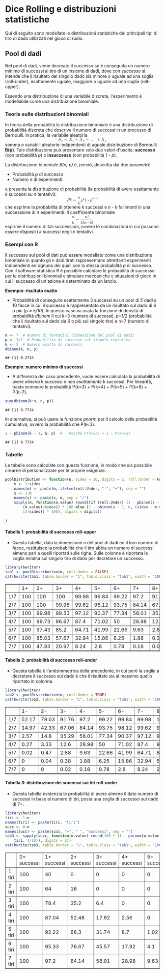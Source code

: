 Dice Rolling e distribuzioni statistiche
=========================================
Qui di seguito sono modellate le distribuzioni statistiche dei principali tipi di tiro di dado utilizzati nel gioco di ruolo.

Pool di dadi
------------
Nel pool di dadi, viene decreato il successo se è conseguito un numero minimo di successi al tiro di un insieme di dadi, dove con _successo_ si intende che il risultato del singolo dado sia minore o uguale ad una soglia (roll-under), esattamente uguale, maggiore o uguale ad una soglia (roll-upper).

Essendo una distribuzione di una variabile discreta, l'esperimento è modellabile come una distribuzione binomiale.

### Teoria sulle distribuzioni binomiali
In teoria della probabilità la distribuzione binomiale è una distribuzione di probabilità discreta che descrive il numero di successi in un processo di Bernoulli. In pratica, la variabile aleatoria
<math display="block" xmlns="http://www.w3.org/1998/Math/MathML">
<mrow>
  <msub>
          <mi>S</mi>
        <mi>n</mi>
  </msub>
  <mo>=</mo>
  <msub>
          <mi>X</mi>
        <mn>1</mn>
  </msub>
  <mo>+</mo>
  <msub>
          <mi>X</mi>
        <mn>2</mn>
  </msub>
  <mo>+</mo>
  <mo>&hellip;</mo>
  <mo>+</mo>
  <msub>
          <mi>X</mi>
        <mi>n</mi>
  </msub>
</mrow>
</math>
somma _n_ variabili aleatorie indipendenti di uguale distribuzione di Bernoulli **B(p)**. Tale distribuzione può presentare solo due valori d'uscita: **successo** (con probabilità _p_) o **insuccesso** (con probabilità _1 - p_).

La distribuzione binomiale _B(n, p)_ è, perciò, descritta dai due parametri:

* Probabilità _p_ di successo
* Numero _n_ di esperimenti

e presenta la distribuzione di probabilità (la probabilità di avere esattamente _k_ successi su _n_ tentativi):
<math display="block">
<mrow>
  <mi>P</mi><mo>&ApplyFunction;</mo>
  <mfenced open="(" close=")" separators=",">
    <mrow>
      <mi>k</mi>
    </mrow>
  </mfenced>
  <mo>=</mo>
  <mfenced open="(" close=")" separators=",">
    <mrow>
      <mfrac linethickness="0">
        <mrow>
          <mi>n</mi>
        </mrow>
        <mrow>
          <mi>k</mi>
        </mrow>
      </mfrac>
    </mrow>
  </mfenced>
  <msup>
          <mi>p</mi>
        <mi>k</mi>
  </msup>
  <msup>
        <mrow>
          <mfenced open="(" close=")" separators=",">
            <mrow>
              <mn>1</mn>
              <mo>-</mo>
              <mi>p</mi>
            </mrow>
          </mfenced>
        </mrow>
      <mrow>
        <mi>n</mi>
        <mo>-</mo>
        <mi>k</mi>
      </mrow>
  </msup>
</mrow>
</math>
che esprime la probabilità di ottenere _k_ successi e _n - k_ fallimenti in una successione di _n_ esperimenti. Il coefficiente binomiale
<math display="block">
<mrow>
  <mfenced open="(" close=")" separators=",">
    <mrow>
      <mfrac linethickness="0">
        <mrow>
          <mi>n</mi>
        </mrow>
        <mrow>
          <mi>k</mi>
        </mrow>
      </mfrac>
    </mrow>
  </mfenced>
  <mo>=</mo>
  <mfrac>
    <mrow>
      <mi>n</mi>
      <mo>!</mo>
    </mrow>
    <mrow>
      <mi>k</mi>
      <mo>!</mo>
      <mfenced open="(" close=")" separators=",">
        <mrow>
          <mi>n</mi>
          <mo>-</mo>
          <mi>k</mi>
        </mrow>
      </mfenced>
      <mo>!</mo>
    </mrow>
  </mfrac>
</mrow>
</math>
esprime il numero di tali successioni, ovvero le combinazioni in cui possono essere disposti i _k_ successi negli _n_ tentativi.

### Esempi con R
Il successo sul pool di dati può essere modellato come una distribuzione binomiale in quanto gli _n_ dadi tirati rappresentano altrettanti esperimenti indipendenti ed ognuno dei quali con la stessa probabilità _p_ di successo.
Con il software statistico R è possibile calcolare le probabilità di successo per le distribuzioni binomiali e simulare meccaniche e situazioni di gioco in cui il successo di un'azione è determinato da un lancio.

**Esempio: risultato esatto**
* Probabilità di conseguire esattamente 3 successi su un pool di 5 dadi a 10 facce in cui il successo è rappresentato da un risultato sul dado di 6 o più (_p = 5/10_).
In questo caso va usata la funzione di densità di probabilità *dbinom* il cui k=3 (numero di successi), p=1/2 (probabilità che il risultato sul dado sia 6 o più sul singolo tiro) e n=7 (numero di tentativi). 

```r
n <- 7  # Numero di tentativi (dimensione del pool di dadi)
p <- 1/2  # Probabilità di successo sul singolo tentativo
k <- 3  # Numero esatto di successi
dbinom(k, n, p)
```

```
## [1] 0.2734
```

**Esempio: numero minimo di successi**
* A differenza del caso precedente, vuole essere calcolata la probabilità di avere _almeno_ k successi e non _esattamente_ k successi. Per linearità, basta sommare le probabilità P(k=3) + P(k=4) + P(k=5) + P(k=6) + P(k=7).

```r
sum(dbinom(k:n, n, p))
```

```
## [1] 0.7734
```

In alternativa, si può usare la funzione _pnorm_ per il calcolo della probabilità cumulativa, ovvero la probabilità che P(k<3).

```r
1 - pbinom(k - 1, n, p)  #   Poiché P(k>=3) = 1 - P(k<=2)
```

```
## [1] 0.7734
```

### Tabelle
Le tabelle sono calcolate con questa funzione, in modo che sia possibile crearne di personalizzate per le proprie esigenze.

```r
poolDistribution <- function(n, sides = 10, digits = 2, roll.Under = FALSE) {
    m <- 1:sides
    names(m) <- paste(m, ifelse(roll.Under, "-", "+"), sep = "")
    s <- 1:n
    names(s) <- paste(s, n, sep = "/")
    sapply(m, function(m.value) round((if (roll.Under) (1 - pbinom(s - 1, n, 
        (m.value)/sides)) * 100 else (1 - pbinom(s - 1, n, (sides - m.value + 
        1)/sides)) * 100), digits = digits))
    
}
```

#### Tabella 1: probabilità di successo roll-upper
* Questa tabella, data la dimensione _n_ del pool di dadi ed il loro numero di facce, restituisce la probabilità che il tiro abbia un numero di successi almeno pari a quelli riportati sulle righe. Sulle colonne è riportata la soglia minima sul singolo tiro di dado per decretare un successo.


```r
library(hwriter)
tab1 <- poolDistribution(n, roll.Under = FALSE)
cat(hwrite(tab1, table.border = "1", table.class = "tab1", width = "100%"))
```

<table border="1" class="tab1" width="100%">
<tr>
<td></td><td>1+</td><td>2+</td><td>3+</td><td>4+</td><td>5+</td><td>6+</td><td>7+</td><td>8+</td><td>9+</td><td>10+</td></tr>
<tr>
<td>1/7</td><td>100</td><td>100</td><td>100</td><td>99.98</td><td>99.84</td><td>99.22</td><td>97.2</td><td>91.76</td><td>79.03</td><td>52.17</td></tr>
<tr>
<td>2/7</td><td>100</td><td>100</td><td>99.96</td><td>99.62</td><td>98.12</td><td>93.75</td><td>84.14</td><td>67.06</td><td>42.33</td><td>14.97</td></tr>
<tr>
<td>3/7</td><td>100</td><td>99.98</td><td>99.53</td><td>97.12</td><td>90.37</td><td>77.34</td><td>58.01</td><td>35.29</td><td>14.8</td><td>2.57</td></tr>
<tr>
<td>4/7</td><td>100</td><td>99.73</td><td>96.67</td><td>87.4</td><td>71.02</td><td>50</td><td>28.98</td><td>12.6</td><td>3.33</td><td>0.27</td></tr>
<tr>
<td>5/7</td><td>100</td><td>97.43</td><td>85.2</td><td>64.71</td><td>41.99</td><td>22.66</td><td>9.63</td><td>2.88</td><td>0.47</td><td>0.02</td></tr>
<tr>
<td>6/7</td><td>100</td><td>85.03</td><td>57.67</td><td>32.94</td><td>15.86</td><td>6.25</td><td>1.88</td><td>0.38</td><td>0.04</td><td>0</td></tr>
<tr>
<td>7/7</td><td>100</td><td>47.83</td><td>20.97</td><td>8.24</td><td>2.8</td><td>0.78</td><td>0.16</td><td>0.02</td><td>0</td><td>0</td></tr>
</table>

#### Tabella 2: probabilità di successo roll-under
* Questa tabella è l'antisimmetrica della precedente, in cui però la soglia a decretare il successo sul dado è che il risultato sia al massimo quello riportato in colonna.


```r
library(hwriter)
tab2 <- poolDistribution(n, roll.Under = TRUE)
cat(hwrite(tab2, table.border = "1", table.class = "tab1", width = "100%"))
```

<table border="1" class="tab1" width="100%">
<tr>
<td></td><td>1-</td><td>2-</td><td>3-</td><td>4-</td><td>5-</td><td>6-</td><td>7-</td><td>8-</td><td>9-</td><td>10-</td></tr>
<tr>
<td>1/7</td><td>52.17</td><td>79.03</td><td>91.76</td><td>97.2</td><td>99.22</td><td>99.84</td><td>99.98</td><td>100</td><td>100</td><td>100</td></tr>
<tr>
<td>2/7</td><td>14.97</td><td>42.33</td><td>67.06</td><td>84.14</td><td>93.75</td><td>98.12</td><td>99.62</td><td>99.96</td><td>100</td><td>100</td></tr>
<tr>
<td>3/7</td><td>2.57</td><td>14.8</td><td>35.29</td><td>58.01</td><td>77.34</td><td>90.37</td><td>97.12</td><td>99.53</td><td>99.98</td><td>100</td></tr>
<tr>
<td>4/7</td><td>0.27</td><td>3.33</td><td>12.6</td><td>28.98</td><td>50</td><td>71.02</td><td>87.4</td><td>96.67</td><td>99.73</td><td>100</td></tr>
<tr>
<td>5/7</td><td>0.02</td><td>0.47</td><td>2.88</td><td>9.63</td><td>22.66</td><td>41.99</td><td>64.71</td><td>85.2</td><td>97.43</td><td>100</td></tr>
<tr>
<td>6/7</td><td>0</td><td>0.04</td><td>0.38</td><td>1.88</td><td>6.25</td><td>15.86</td><td>32.94</td><td>57.67</td><td>85.03</td><td>100</td></tr>
<tr>
<td>7/7</td><td>0</td><td>0</td><td>0.02</td><td>0.16</td><td>0.78</td><td>2.8</td><td>8.24</td><td>20.97</td><td>47.83</td><td>100</td></tr>
</table>

#### Tabella 3: distribuzione dei successi sui tiri roll-under
* Questa tabella evidenzia le probabilità di avere almeno il dato numero di successi in base al numero di tiri, posta una soglia di successo sul dado di 7+.

```r
library(hwriter)
tiri <- 1:n
names(tiri) <- paste(tiri, "tiri")
succ <- 0:n
names(succ) <- paste(succ, "+", " ", "successi", sep = "")
tab3 <- sapply(succ, function(m.value) round(100 * (1 - pbinom(m.value - 1, 
    tiri, 4/10)), digits = 2))
cat(hwrite(tab3, table.border = "1", table.class = "tab1", width = "100%"))
```

<table border="1" class="tab1" width="100%">
<tr>
<td></td><td>0+ successi</td><td>1+ successi</td><td>2+ successi</td><td>3+ successi</td><td>4+ successi</td><td>5+ successi</td><td>6+ successi</td><td>7+ successi</td></tr>
<tr>
<td>1 tiri</td><td>100</td><td>40</td><td>0</td><td>0</td><td>0</td><td>0</td><td>0</td><td>0</td></tr>
<tr>
<td>2 tiri</td><td>100</td><td>64</td><td>16</td><td>0</td><td>0</td><td>0</td><td>0</td><td>0</td></tr>
<tr>
<td>3 tiri</td><td>100</td><td>78.4</td><td>35.2</td><td>6.4</td><td>0</td><td>0</td><td>0</td><td>0</td></tr>
<tr>
<td>4 tiri</td><td>100</td><td>87.04</td><td>52.48</td><td>17.92</td><td>2.56</td><td>0</td><td>0</td><td>0</td></tr>
<tr>
<td>5 tiri</td><td>100</td><td>92.22</td><td>66.3</td><td>31.74</td><td>8.7</td><td>1.02</td><td>0</td><td>0</td></tr>
<tr>
<td>6 tiri</td><td>100</td><td>95.33</td><td>76.67</td><td>45.57</td><td>17.92</td><td>4.1</td><td>0.41</td><td>0</td></tr>
<tr>
<td>7 tiri</td><td>100</td><td>97.2</td><td>84.14</td><td>58.01</td><td>28.98</td><td>9.63</td><td>1.88</td><td>0.16</td></tr>
</table>

